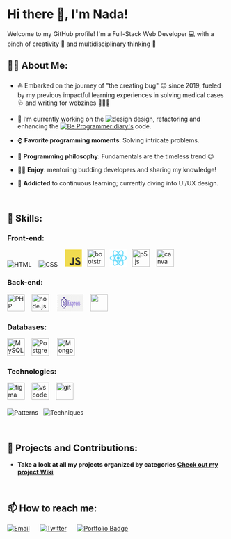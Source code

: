 # Hi there 👋, I'm Nada!

Welcome to my GitHub profile! I'm a Full-Stack Web Developer 💻 with a pinch of creativity 🎨 and multidisciplinary thinking 🧠

<!--![Tea](https://img.shields.io/badge/Drink-Tea-green?style=for-the-badge&logo=Tea)&nbsp;&nbsp;&nbsp;![Chocolate](https://img.shields.io/badge/Chocolate-Lover-brown?style=for-the-badge&logo=Chocolate)-->


## 👩‍💻 About Me:

- ⛵ Embarked on the journey of "the creating bug" 😉 since 2019, fueled by my previous impactful learning experiences in solving medical cases 🩺 and writing for webzines 🕵🏽‍♀️

- 🌱 I’m currently working on the ![design](https://img.shields.io/badge/UX-UI-purple) design, refactoring and enhancing the [![Be Programmer diary's](https://img.shields.io/badge/Be-Programmer%20diarys%20website-orange)](https://bpdiarys.com/) code.

- ⌚ **Favorite programming moments**: Solving intricate problems.

- 📜 **Programming philosophy**: Fundamentals are the timeless trend 😉

- 👩‍🏫 **Enjoy**: mentoring budding developers and sharing my knowledge!
  
- 🔭 **Addicted** to continuous learning; currently diving into UI/UX design.

<br/>


## 🚀 Skills:
  
### Front-end:

<img src="https://cdn.jsdelivr.net/gh/devicons/devicon@latest/icons/html5/html5-plain-wordmark.svg"  title="HTML" with="40" height=40 /> &nbsp; &nbsp;<img src="https://cdn.jsdelivr.net/gh/devicons/devicon@latest/icons/css3/css3-plain-wordmark.svg" title="CSS" with=40 height=40/> &nbsp; &nbsp;<img src="https://github.com/devicons/devicon/blob/master/icons/javascript/javascript-original.svg" title="JavaScript" width="40" height="40" />&nbsp; &nbsp;<img src="https://cdn.jsdelivr.net/gh/devicons/devicon@latest/icons/bootstrap/bootstrap-original-wordmark.svg" title="bootstrap" width=40 height=40 />&nbsp; &nbsp;<img src="https://github.com/devicons/devicon/blob/master/icons/react/react-original.svg" title="React" width="40" height="40" />&nbsp; &nbsp;<img src="https://cdn.jsdelivr.net/gh/devicons/devicon@latest/icons/p5js/p5js-original.svg" title="p5.js" width=40 height=40 /> &nbsp; &nbsp;<img src="https://cdn.jsdelivr.net/gh/devicons/devicon@latest/icons/canva/canva-original.svg" title="canva" width=40 height=40 />&nbsp; &nbsp;



### Back-end: 

<img src="https://cdn.jsdelivr.net/gh/devicons/devicon@latest/icons/php/php-original.svg" title="PHP"  width=40 height=40/> &nbsp; &nbsp;<img src="https://cdn.jsdelivr.net/gh/devicons/devicon@latest/icons/nodejs/nodejs-original-wordmark.svg" title="node.js" width=40 height=40 /> &nbsp; &nbsp; 
<img src="https://github.com/Nada-TB/Nada-TB/blob/master/express.js-logo.png"  title="express" width=60 height=40  />
&nbsp; &nbsp;<img src="https://cdn.jsdelivr.net/gh/devicons/devicon@latest/icons/npm/npm-original-wordmark.svg" width=40 height=40 /> &nbsp; &nbsp; 



### Databases:

<img src="https://cdn.jsdelivr.net/gh/devicons/devicon@latest/icons/mysql/mysql-original-wordmark.svg" title="MySQL" width=40 height=40 /> &nbsp; &nbsp;<img src="https://cdn.jsdelivr.net/gh/devicons/devicon@latest/icons/postgresql/postgresql-plain-wordmark.svg" title= "PostgreSQL" width=40 height=40 />  &nbsp; &nbsp; <img src="https://cdn.jsdelivr.net/gh/devicons/devicon@latest/icons/mongodb/mongodb-plain-wordmark.svg" title ="MongoDB" width=40 height=40 />&nbsp; &nbsp;




### Technologies:

<img src="https://cdn.jsdelivr.net/gh/devicons/devicon@latest/icons/figma/figma-original.svg" title="figma" width=40 height=40/> &nbsp; &nbsp;<img src="https://cdn.jsdelivr.net/gh/devicons/devicon@latest/icons/vscode/vscode-original-wordmark.svg" title="vscode" width=40 height=40  /> &nbsp; &nbsp;<img src="https://cdn.jsdelivr.net/gh/devicons/devicon@latest/icons/git/git-plain-wordmark.svg" title="git" width=40 height=40 />        
<br/>
![Patterns](https://img.shields.io/badge/Patterns-MVC%20%7C%20POO-green?style=for-the-badge)&nbsp;&nbsp;&nbsp;![Techniques](https://img.shields.io/badge/Techniques-npm%20%7C%20AJAX%20%7C%20REST%20APIs%20%7C%20Responsive%20Design%20%7C%20UI%2FUX-purple?style=for-the-badge)

<br/>



## 🔧 Projects and Contributions:


- **Take a look at all my projects organized by categories [Check out my project Wiki](https://github.com/Nada-TB/mygithub-projects)**

<!--![Your GitHub Stats](https://github-readme-stats.vercel.app/api?username=Nada-TB&show_icons=true&theme=radical)-->

<br/>


## 📫 How to reach me:


   [![Email](https://img.shields.io/badge/Email-let%27s%20Connect-blue)](mailto:nada.tebba@hotmail.fr)&nbsp; &nbsp;&nbsp; &nbsp;[![Twitter](https://img.shields.io/badge/X-visit-blue)](https://twitter.com/Nada__Ta)&nbsp; &nbsp;&nbsp; &nbsp;[![Portfolio Badge](https://img.shields.io/badge/Portfolio-Visit%20My%20Portfolio-blue)](https://tinyurl.com/nada-portfolio)

<!--
**Nada-TB/Nada-TB** is a ✨ _special_ ✨ repository because its `README.md` (this file) appears on your GitHub profile.

Here are some ideas to get you started:

- 🔭 I’m currently working on ...
- 🌱 I’m currently learning Node.js
- 👯 I’m looking to collaborate on ...
- 🤔 I’m looking for help with ...
- 💬 Ask me about ...
- 📫 How to reach me: ...
- 😄 Pronouns: ...
- ⚡ Fun fact: ...
-->
